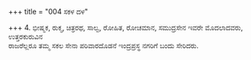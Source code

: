 +++
title = "004 ಸಕಳ ದಳ"

+++
4. ಭೀಷ್ಮಕ, ರುಕ್ಮ, ಚಿತ್ರರಥ, ಸಾಲ್ವ, ರೋಹಿತ, ರೋಚಮಾನ, ಸಮುದ್ರಸೇನ ಇವರೇ ಮೊದಲಾದವರು, ಉತ್ತರಕುರುವಿನ   
ರಾಜರೆಲ್ಲರೂ ತಮ್ಮ ಸಕಲ ಸೇನಾ ಪರಿವಾರದೊಡನೆ ಇಂದ್ರಪ್ರಸ್ಥ ನಗರಿಗೆ ಬಂದು ಸೇರಿದರು.